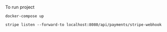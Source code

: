 To run project
```
docker-compose up
```
```
stripe listen --forward-to localhost:8080/api/payments/stripe-webhook
```
